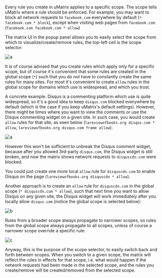 Every rule you create in uMatrix applies to a specific scope. The scope tells uMatrix where a rule should be enforced. For example, you may want to block all network requests to `facebook.com` everywhere by default (`* facebook.com * block`), except when visiting web pages from `facebook.com` (`facebook.com facebook.com * allow`)

 The matrix UI in the popup panel allows you to easily select the scope from which to visualize/create/remove rules, the top-left cell is the scope selector:

![a](https://user-images.githubusercontent.com/585534/33131928-17587830-cf66-11e7-8a69-30902ac4ac87.png)

It is of course advised that you create rules which apply only for a specific scope, but of course it's convenient that some rules are created in the global scope (`*`) such that you do not have to constantly create the same rules for many sites. For most it's convenient to create `allow` rules in the global scope for domains which use is widespread, and which you trust.

A concrete example. Disqus is a commenting platform which use is quite widespread, so it's a good idea to keep `disqus.com` blocked everywhere by default (which is the case if you keep uMatrix's default settings). However, there might be times where you want to view the comments or use the Disqus commenting widget on a given site. In such case, you would create `allow` rules for that site, as seen below (`lareviewofbooks.org disqus.com * allow`, `lareviewofbooks.org disqus.com frame allow`):

![a](https://user-images.githubusercontent.com/585534/33133068-9c2f35aa-cf69-11e7-9d0b-edd09d36b5bf.png)

However this won't be sufficient to unbreak the Disqus comment widget, because after you allowed 3rd-party `disqus.com`, the Disqus widget is still broken, and now the matrix shows network requests to `disquscdn.com` were blocked.

You could just create one more local `allow` rule for `disquscdn.com` to enable Disqus on the page (`lareviewofbooks.org disquscdn * allow`).

Another approach is to create an `allow` rule for `disquscdn.com` in the global scope (`* disquscdn.com * allow`), such that next time you want to allow Disqus on any given site, the Disqus widget will work immediately after you locally allow `disqus.com` (notice the global scope is selected below):

![b](https://user-images.githubusercontent.com/585534/33133245-2e421de0-cf6a-11e7-9542-0dbb98e023aa.png)

Rules from a broader scope always propagate to narrower scopes, so rules from the global scope always propagate to all scopes, unless of course a narrower scope override a specific rule:

![c](https://user-images.githubusercontent.com/585534/33133562-30a7f900-cf6b-11e7-93b1-934e80090cd4.png)

Anyway, this is the purpose of the scope selector, to easily switch back and forth between scopes. When you switch to a given scope, the matrix will reflect the rules in effects for that scope, i.e. what would happen if the network requests had been made in the selected scope, and the rules you create/remove will be created/removed from the selected scope.